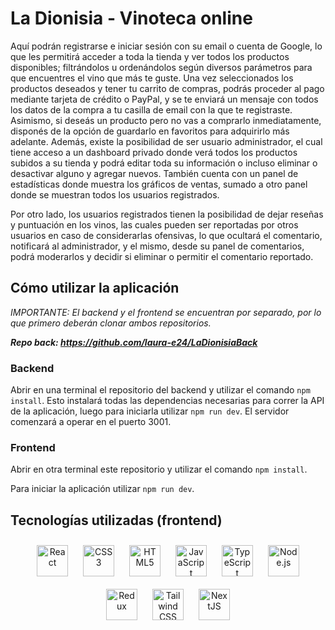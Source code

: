 # La Dionisia - Vinoteca online

Aquí podrán registrarse e iniciar sesión con su email o cuenta de Google, lo que les permitirá acceder a toda la tienda y ver todos los productos disponibles; filtrándolos u ordenándolos según diversos parámetros para que encuentres el vino que más te guste.
Una vez seleccionados los productos deseados y tener tu carrito de compras, podrás proceder al pago mediante tarjeta de crédito o PayPal, y se te enviará un mensaje con todos los datos de la compra a tu casilla de email con la que te registraste.
Asimismo, si deseás un producto pero no vas a comprarlo inmediatamente, disponés de la opción de guardarlo en favoritos para adquirirlo más adelante.
Además, existe la posibilidad de ser usuario administrador, el cual tiene acceso a un dashboard privado donde verá todos los productos subidos a su tienda y podrá editar toda su información o incluso eliminar o desactivar alguno y agregar nuevos. También cuenta con un panel de estadísticas donde muestra los gráficos de ventas, sumado a otro panel donde se muestran todos los usuarios registrados. 

Por otro lado, los usuarios registrados tienen la posibilidad de dejar reseñas y puntuación en los vinos, las cuales pueden ser reportadas por otros usuarios en caso de considerarlas ofensivas, lo que ocultará el comentario, notificará al administrador, y el mismo, desde su panel de comentarios, podrá moderarlos y decidir si eliminar o permitir el comentario reportado.

## Cómo utilizar la aplicación

*IMPORTANTE: El backend y el frontend se encuentran por separado, por lo que primero deberán clonar ambos repositorios.*

*__Repo back: https://github.com/laura-e24/LaDionisiaBack__*

### Backend

Abrir en una terminal el repositorio del backend y utilizar el comando ```npm install```. Esto instalará todas las dependencias necesarias para correr la API de la aplicación, luego para iniciarla utilizar ```npm run dev```. El servidor comenzará a operar en el puerto 3001.


### Frontend

Abrir en otra terminal este repositorio y utilizar el comando ```npm install```. 

Para iniciar la aplicación utilizar ```npm run dev```.


## Tecnologías utilizadas (frontend)
<div align="center">  
<a href="https://reactjs.org/" target="_blank"><img style="margin: 10px" src="https://profilinator.rishav.dev/skills-assets/react-original-wordmark.svg" alt="React" height="50" /></a>  
<a href="https://www.w3schools.com/css/" target="_blank"><img style="margin: 10px" src="https://profilinator.rishav.dev/skills-assets/css3-original-wordmark.svg" alt="CSS3" height="50" /></a>  
<a href="https://en.wikipedia.org/wiki/HTML5" target="_blank"><img style="margin: 10px" src="https://profilinator.rishav.dev/skills-assets/html5-original-wordmark.svg" alt="HTML5" height="50" /></a>  
<a href="https://www.javascript.com/" target="_blank"><img style="margin: 10px" src="https://profilinator.rishav.dev/skills-assets/javascript-original.svg" alt="JavaScript" height="50" /></a>  
<a href="https://www.typescriptlang.org/" target="_blank"><img style="margin: 10px" src="https://profilinator.rishav.dev/skills-assets/typescript-original.svg" alt="TypeScript" height="50" /></a>  
<a href="https://nodejs.org/" target="_blank"><img style="margin: 10px" src="https://profilinator.rishav.dev/skills-assets/nodejs-original-wordmark.svg" alt="Node.js" height="50" /></a>  
<a href="https://redux.js.org/" target="_blank"><img style="margin: 10px" src="https://profilinator.rishav.dev/skills-assets/redux-original.svg" alt="Redux" height="50" /></a>  
<a href="https://www.tailwindcss.com/" target="_blank"><img style="margin: 10px" src="https://profilinator.rishav.dev/skills-assets/tailwindcss.svg" alt="Tailwind CSS" height="50" /></a>  
<a href="https://nextjs.org/" target="_blank"><img style="margin: 10px" src="https://profilinator.rishav.dev/skills-assets/nextjs.png" alt="NextJS" height="50" /></a  
</div>  
